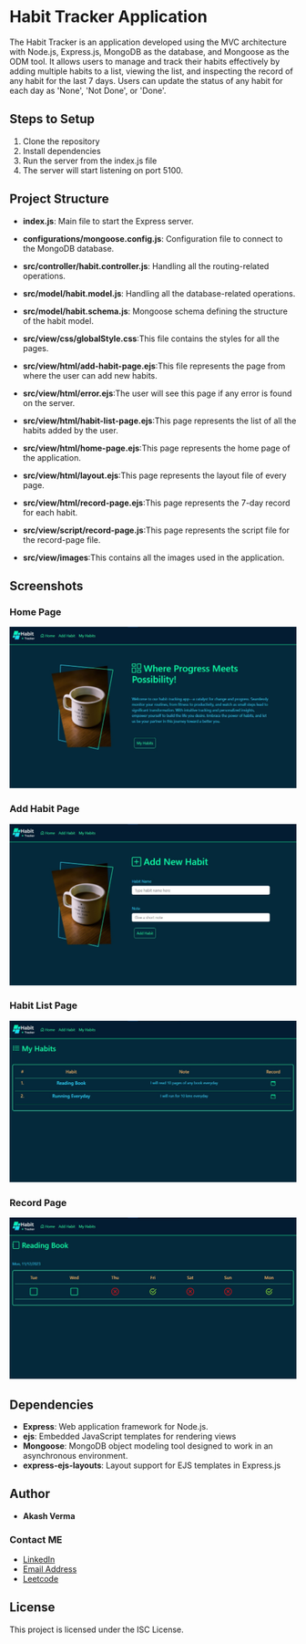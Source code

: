 # Habit Tracker Application

The Habit Tracker is an application developed using the MVC architecture with Node.js, Express.js, MongoDB as the database, and Mongoose as the ODM tool. It allows users to manage and track their habits effectively by adding multiple habits to a list, viewing the list, and inspecting the record of any habit for the last 7 days. Users can update the status of any habit for each day as 'None', 'Not Done', or 'Done'.


## Steps to Setup

1. Clone the repository
2. Install dependencies
3. Run the server from the index.js file 
3. The server will start listening on port 5100.


## Project Structure

- **index.js**: Main file to start the Express server.

- **configurations/mongoose.config.js**: Configuration file to connect to the MongoDB database.

- **src/controller/habit.controller.js**: Handling all the routing-related operations.

- **src/model/habit.model.js**: Handling all the database-related operations.
- **src/model/habit.schema.js**: Mongoose schema defining the structure of the habit model.

- **src/view/css/globalStyle.css**:This file contains the styles for all the pages.

- **src/view/html/add-habit-page.ejs**:This file represents the page from where the user can add new habits.
- **src/view/html/error.ejs**:The user will see this page if any error is found on the server.
- **src/view/html/habit-list-page.ejs**:This page represents the list of all the habits added by the user.
- **src/view/html/home-page.ejs**:This page represents the home page of the application.
- **src/view/html/layout.ejs**:This page represents the layout file of every page.
- **src/view/html/record-page.ejs**:This page represents the 7-day record for each habit.

- **src/view/script/record-page.js**:This page represents the script file for the record-page file.

- **src/view/images**:This contains all the images used in the application.

## Screenshots

### Home Page
![Home Page](src/view/images/Habit-Tracker-Home-Page.jpg "Home Page")

### Add Habit Page
![Add Habit Page](src/view/images/Habit-Tracker-Add-New-Habit-Page.jpg "Add Habit Page")

### Habit List Page
![Habit List Page](src/view/images/Habit-Tracker-Habit-List-Page.jpg "Habit List Page")

### Record Page
![Record Page](src/view/images/Habit-Tracker-Record-Page.jpg "Record Page")


## Dependencies

- **Express**: Web application framework for Node.js.
- **ejs**: Embedded JavaScript templates for rendering views
- **Mongoose**: MongoDB object modeling tool designed to work in an asynchronous environment.
- **express-ejs-layouts**:  Layout support for EJS templates in Express.js


## Author

- **Akash Verma**
### Contact ME
- [LinkedIn](https://www.linkedin.com/in/akash-verma-09aug2000/)
- [Email Address](mailto:akash.verma217112@gmail.com)
- [Leetcode](https://leetcode.com/Akash_Verma2000/)
  


## License

This project is licensed under the ISC License.


